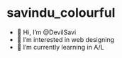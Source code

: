 # savindu_colourful
- 👋 Hi, I’m @DevilSavi
- 👀 I’m interested in web designing
- 🌱 I’m currently learning in A/L

<!---
DevilSavi/DevilSavi is a ✨ special ✨ repository because its `README.md` (this file) appears on your GitHub profile.
You can click the Preview link to take a look at your changes.
--->
